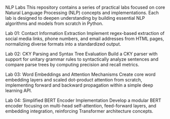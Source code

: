 NLP Labs
This repository contains a series of practical labs focused on core Natural Language Processing (NLP) concepts and implementations. Each lab is designed to deepen understanding by building essential NLP algorithms and models from scratch in Python.

Lab 01: Contact Information Extraction
Implement regex-based extraction of social media links, phone numbers, and email addresses from HTML pages, normalizing diverse formats into a standardized output.

Lab 02: CKY Parsing and Syntax Tree Evaluation
Build a CKY parser with support for unitary grammar rules to syntactically analyze sentences and compare parse trees by computing precision and recall metrics.

Lab 03: Word Embeddings and Attention Mechanisms
Create core word embedding layers and scaled dot-product attention from scratch, implementing forward and backward propagation within a simple deep learning API.

Lab 04: Simplified BERT Encoder Implementation
Develop a modular BERT encoder focusing on multi-head self-attention, feed-forward layers, and embedding integration, reinforcing Transformer architecture concepts.

